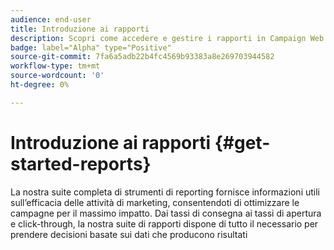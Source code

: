 ```yaml
---
audience: end-user
title: Introduzione ai rapporti
description: Scopri come accedere e gestire i rapporti in Campaign Web
badge: label="Alpha" type="Positive"
source-git-commit: 7fa6a5adb22b4fc4569b93383a8e269703944582
workflow-type: tm+mt
source-wordcount: '0'
ht-degree: 0%

---
```


# Introduzione ai rapporti {#get-started-reports}

La nostra suite completa di strumenti di reporting fornisce informazioni utili sull’efficacia delle attività di marketing, consentendoti di ottimizzare le campagne per il massimo impatto. Dai tassi di consegna ai tassi di apertura e click-through, la nostra suite di rapporti dispone di tutto il necessario per prendere decisioni basate sui dati che producono risultati&#x200B;
